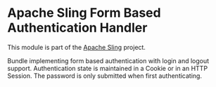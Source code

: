 # Apache Sling Form Based Authentication Handler

This module is part of the [Apache Sling](https://sling.apache.org) project.

Bundle implementing form based authentication with login and logout support.
Authentication state is maintained in a Cookie or in an HTTP Session. The
password is only submitted when first authenticating.
